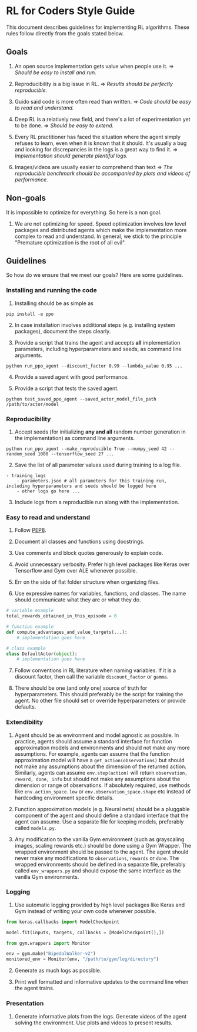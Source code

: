 # RL for Coders Style Guide

This document describes guidelines for implementing RL algorithms. These rules
follow directly from the goals stated below.

## Goals

1. An open source implementation gets value when people use it. =>
*Should be easy to install and run.*

2. Reproducibility is a big issue in RL. =>
*Results should be perfectly reproducible.*

3. Guido said code is more often read than written. =>
*Code should be easy to read and understand.*

3. Deep RL is a relatively new field, and there's a lot of experimentation yet
to be done. => *Should be easy to extend.*

4. Every RL practitioner has faced the situation where the agent simply refuses
to learn, even when it is known that it should. It's usually a bug and looking
for discrepancies in the logs is a great way to find it. =>
*Implementation should generate plentiful logs.*

5. Images/videos are usually easier to comprehend than  text =>
*The reproducible benchmark should be accompanied by plots and videos of
performance.*

## Non-goals

It is impossible to optimize for everything. So here is a non goal.

1. We are not optimizing for speed. Speed optimization involves low level
packages and distributed agents which make the implementation more complex to
read and understand. In general, we stick to the principle "Premature
optimization is the root of all evil".

## Guidelines

So how do we ensure that we meet our goals? Here are some guidelines.

### Installing and running the code

1. Installing should be as simple as

```
pip install -e ppo
```

2. In case installation involves additional steps
(e.g. installing system packages), document the steps clearly.

3. Provide a script that trains the agent and accepts **all** implementation
parameters, including hyperparameters and seeds, as command line arguments.

```
python run_ppo_agent --discount_factor 0.99 --lambda_value 0.95 ...
```

4. Provide a saved agent with good performance.

5. Provide a script that tests the saved agent.

```
python test_saved_ppo_agent --saved_actor_model_file_path /path/to/actor/model
```

### Reproducibility

1. Accept seeds (for initializing **any and all** random number generation in
the implementation) as command line arguments.

```
python run_ppo_agent --make_reproducible True --numpy_seed 42 --random_seed 1000 --tensorflow_seed 27 ...
```

2. Save the list of all parameter values used during training to a log file.

```
- training_logs
    - parameters.json # all parameters for this training run, including hyperparameters and seeds should be logged here
    - other logs go here ...
```
3. Include logs from a reproducible run along with the implementation.

### Easy to read and understand

1. Follow [PEP8](https://www.python.org/dev/peps/pep-0008/).

2. Document all classes and functions using docstrings.

3. Use comments and block quotes generously to explain code.

4. Avoid unnecessary verbosity. Prefer high level packages like Keras over
Tensorflow and Gym over ALE whenever possible.

5. Err on the side of flat folder structure when organizing files.

6. Use expressive names for variables, functions, and classes. The name should
communicate what they are or what they do.

```python
# variable example
total_rewards_obtained_in_this_episode = 0

# function example
def compute_advantages_and_value_targets(...):
    # implementation goes here

# class example
class DefaultActor(object):
    # implementation goes here
```

7. Follow conventions in RL literature when naming variables. If it is a
discount factor, then call the variable `discount_factor` or `gamma`.

8. There should be one (and only one) source of truth for hyperparameters. This
should preferably be the script for training the agent. No other file should set
or override hyperparameters or provide defaults.

### Extendibility

1. Agent should be as environment and model agnostic as possible. In practice,
agents should assume a standard interface for function approximation models and
environments and should not make any more assumptions. For example, agents can
assume that the function approximation model will have a
`get_action(observations)` but should not make any assumptions about the
dimension of the returned action. Similarly, agents can assume
`env.step(action)` will return `observation, reward, done, info` but should
not make any assumptions about the dimension or range of observations. If
absolutely required, use methods like  `env.action_space.low` or
`env.observation_space.shape` etc instead of hardcoding environment specific
details.

2. Function approximation models (e.g. Neural nets) should be a pluggable
component of the agent and should define a standard interface that the agent
can assume. Use a separate file for keeping models, preferably called
`models.py`.

3. Any modification to the vanilla Gym environment
(such as grayscaling images, scaling rewards etc.) should be done using a
Gym Wrapper. The wrapped environment should be passed to the agent. The agent
should never make any modifications to `observations`, `rewards` or `done`.
The wrapped environments should be defined in a separate file, preferably called
`env_wrappers.py` and should expose the same interface as the vanilla Gym
environments.

### Logging

1. Use automatic logging provided by high level packages like Keras and Gym
instead of writing your own code whenever possible.

```python
from keras.callbacks import ModelCheckpoint

model.fit(inputs, targets, callbacks = [ModelCheckpoint(),])
```

```python
from gym.wrappers import Monitor

env = gym.make("BipedalWalker-v2")
monitored_env = Monitor(env, "/path/to/gym/log/directory")
```

2. Generate as much logs as possible.

3. Print well formatted and informative updates to the command line when the
agent trains.

### Presentation

1. Generate informative plots from the logs. Generate videos of the agent
solving the environment. Use plots and videos to present results.
